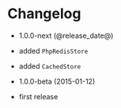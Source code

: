Changelog
=========

* 1.0.0-next (@release_date@)

 * added `PhpRedisStore`
 * added `CachedStore`

* 1.0.0-beta (2015-01-12)

 * first release
